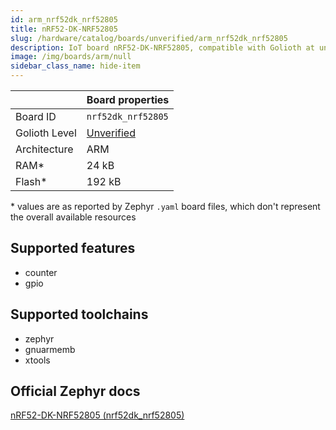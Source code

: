 ```yaml
---
id: arm_nrf52dk_nrf52805
title: nRF52-DK-NRF52805
slug: /hardware/catalog/boards/unverified/arm_nrf52dk_nrf52805
description: IoT board nRF52-DK-NRF52805, compatible with Golioth at unverified level.
image: /img/boards/arm/null
sidebar_class_name: hide-item
---
```


[//]: # (This is an auto-generated file, do not edit! Changes to it will be lost upon re-generation)



|                | Board properties     |
| -------------  | -------------------- |
| Board ID       | `nrf52dk_nrf52805` |
| Golioth Level  | [Unverified](/hardware#unverified-boards) |
| Architecture   | ARM |
| RAM*           | 24 kB |
| Flash*         | 192 kB |

\* values are as reported by Zephyr `.yaml` board files, which don't represent the overall available resources



## Supported features

* counter
* gpio

## Supported toolchains

* zephyr
* gnuarmemb
* xtools

## Official Zephyr docs

[nRF52-DK-NRF52805 (nrf52dk_nrf52805)](https://docs.zephyrproject.org/latest/boards/arm/nrf52dk_nrf52805/doc/index.html)
